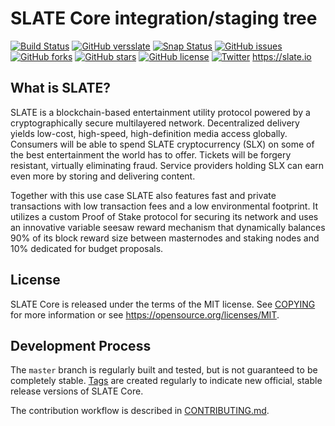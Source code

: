 SLATE Core integration/staging tree
===================================

[![Build Status](https://travis-ci.org/slatecurrency/slate.svg?branch=master)](https://travis-ci.org/slatecurrency/slate) [![GitHub versslate](https://badge.fury.io/gh/slatecurrency%2Fslate.svg)](https://badge.fury.io/gh/slatecurrency%2Fslate) [![Snap Status](https://build.snapcraft.io/badge/slatecurrency/slate.svg)](https://build.snapcraft.io/user/slatecurrency/slate) [![GitHub issues](https://img.shields.io/github/issues/slatecurrency/slate.svg)](https://github.com/slatecurrency/slate/issues) [![GitHub forks](https://img.shields.io/github/forks/slatecurrency/slate.svg)](https://github.com/slatecurrency/slate/network) [![GitHub stars](https://img.shields.io/github/stars/slatecurrency/slate.svg)](https://github.com/slatecurrency/slate/stargazers) [![GitHub license](https://img.shields.io/github/license/slatecurrency/slate.svg)](https://github.com/slatecurrency/slate) [![Twitter](https://img.shields.io/twitter/url/https/github.com/slatecurrency/slate.svg?style=social)](https://twitter.com/intent/tweet?text=Wow:&url=https%3A%2F%2Fgithub.com%2Fslatecurrency%2Fslate)
https://slate.io

What is SLATE?
--------------

SLATE is a blockchain-based entertainment utility protocol powered by a
cryptographically secure multilayered network. Decentralized delivery yields
low-cost, high-speed, high-definition media access globally. Consumers will be
able to spend SLATE cryptocurrency (SLX) on some of the best entertainment the
world has to offer. Tickets will be forgery resistant, virtually eliminating
fraud. Service providers holding SLX can earn even more by storing and
delivering content.

Together with this use case SLATE also features fast and private transactions
with low transaction fees and a low environmental footprint.  It utilizes a
custom Proof of Stake protocol for securing its network and uses an innovative
variable seesaw reward mechanism that dynamically balances 90% of its block
reward size between masternodes and staking nodes and 10% dedicated for budget
proposals.

License
-------

SLATE Core is released under the terms of the MIT license. See [COPYING](COPYING) for more
information or see https://opensource.org/licenses/MIT.

Development Process
-------------------

The `master` branch is regularly built and tested, but is not guaranteed to be
completely stable. [Tags](https://github.com/slatecurrency/slate/tags) are created
regularly to indicate new official, stable release versions of SLATE Core.

The contribution workflow is described in [CONTRIBUTING.md](CONTRIBUTING.md).
